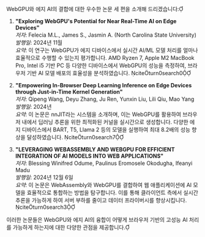 WebGPU와 에지 AI의 결합에 대한 우수한 논문 세 편을 소개해 드리겠습니다:

1. **"Exploring WebGPU's Potential for Near Real-Time AI on Edge Devices"**  
   *저자*: Felecia M.L., James S., Jasmin A. (North Carolina State University)  
   *발행일*: 2024년 11월  
   *요약*: 이 연구는 WebGPU가 에지 디바이스에서 실시간 AI/ML 모델 처리를 얼마나 효율적으로 수행할 수 있는지 평가합니다. AMD Ryzen 7, Apple M2 MacBook Pro, Intel i5 기반 PC 등 다양한 디바이스에서 WebGPU의 성능을 측정하여, 브라우저 기반 AI 모델 배포의 효율성을 분석하였습니다. citeturn0search0

2. **"Empowering In-Browser Deep Learning Inference on Edge Devices through Just-in-Time Kernel Generation"**  
   *저자*: Qipeng Wang, Deyu Zhang, Ju Ren, Yunxin Liu, Lili Qiu, Mao Yang  
   *발행일*: 2024년  
   *요약*: 이 논문은 nnJIT라는 시스템을 소개하며, 이는 WebGPU를 활용하여 브라우저 내에서 딥러닝 추론을 위한 최적화된 커널을 실시간으로 생성합니다. 다양한 에지 디바이스에서 BART, T5, Llama 2 등의 모델을 실행하여 최대 8.2배의 성능 향상을 달성하였습니다. citeturn0search7

3. **"LEVERAGING WEBASSEMBLY AND WEBGPU FOR EFFICIENT INTEGRATION OF AI MODELS INTO WEB APPLICATIONS"**  
   *저자*: Blessing Winifred Odume, Paulinus Eromosele Okodugha, Ifeanyi Madu  
   *발행일*: 2024년 12월 6일  
   *요약*: 이 논문은 WebAssembly와 WebGPU를 결합하여 웹 애플리케이션에 AI 모델을 효율적으로 통합하는 방법을 탐구합니다. 이를 통해 클라이언트 측에서 실시간 추론을 가능하게 하여 서버 부하를 줄이고 데이터 프라이버시를 향상시킵니다. citeturn0search3

이러한 논문들은 WebGPU와 에지 AI의 융합이 어떻게 브라우저 기반의 고성능 AI 처리를 가능하게 하는지에 대한 다양한 관점을 제공합니다. 
